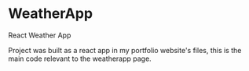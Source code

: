 # WeatherApp
React Weather App

Project was built as a react app in my portfolio website's files, this is the main code relevant to the weatherapp page.
